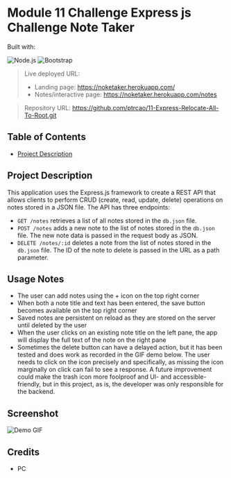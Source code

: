 # Module 11 Challenge Express js Challenge Note Taker

  Built with:

  ![Node.js](https://img.shields.io/badge/Node.js-43853D?style=for-the-badge&logo=node.js&logoColor=white) ![Bootstrap](https://img.shields.io/badge/Bootstrap-563D7C?style=for-the-badge&logo=bootstrap&logoColor=white)

> Live deployed URL: 
> - Landing page: https://noketaker.herokuapp.com/
> - Notes/interactive page: https://noketaker.herokuapp.com/notes

> Repository URL: https://github.com/ptrcao/11-Express-Relocate-All-To-Root.git

## Table of Contents

- [Project Description](#project-description)

## Project Description
This application uses the Express.js framework to create a REST API that allows clients to perform CRUD (create, read, update, delete) operations on notes stored in a JSON file. The API has three endpoints:

- `GET /notes` retrieves a list of all notes stored in the `db.json` file.
- `POST /notes` adds a new note to the list of notes stored in the `db.json` file. The new note data is passed in the request body as JSON.
- `DELETE /notes/:id` deletes a note from the list of notes stored in the `db.json` file. The ID of the note to delete is passed in the URL as a path parameter.

## Usage Notes
- The user can add notes using the + icon on the top right corner
- When both a note title and text has been entered, the save button becomes available on the top right corner
- Saved notes are persistent on reload as they are stored on the server until deleted by the user
- When the user clicks on an existing note title on the left pane, the app will display the full text of the note on the right pane
- Sometimes the delete button can have a delayed action, but it has been tested and does work as recorded in the GIF demo below.  The user needs to click on the icon precisely and specifically, as missing the icon marginally on click can fail to see a response.  A future improvement could make the trash icon more foolproof and UI- and accessible-friendly, but in this project, as is, the developer was only responsible for the backend.

## Screenshot

![Demo GIF](assets/Note%20Taker%20Demo.gif)

## Credits
- PC
